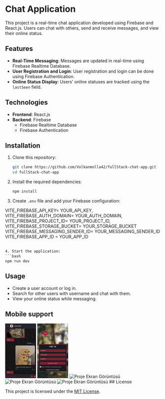 # Chat Application

This project is a real-time chat application developed using Firebase and React.js. Users can chat with others, send and receive messages, and view their online status.

## Features

- **Real-Time Messaging**: Messages are updated in real-time using Firebase Realtime Database.
- **User Registration and Login**: User registration and login can be done using Firebase Authentication.
- **Online Status Display**: Users' online statuses are tracked using the `lastSeen` field.

## Technologies

- **Frontend**: React.js
- **Backend**: Firebase
  - Firebase Realtime Database
  - Firebase Authentication

## Installation

1. Clone this repository:
   ```bash
   git clone https://github.com/Volkanmolla42/fullStack-chat-app.git
   cd fullStack-chat-app
   ```
2. Install the required dependencies:

   ```bash
   npm install
   ```

3. Create `.env` file and add your Firebase configuration:

VITE_FIREBASE_API_KEY= YOUR_API_KEY,
VITE_FIREBASE_AUTH_DOMAIN= YOUR_AUTH_DOMAIN,
VITE_FIREBASE_PROJECT_ID= YOUR_PROJECT_ID,
VITE_FIREBASE_STORAGE_BUCKET= YOUR_STORAGE_BUCKET
VITE_FIREBASE_MESSAGING_SENDER_ID= YOUR_MESSAGING_SENDER_ID
VITE_FIREBASE_APP_ID = YOUR_APP_ID

````

4. Start the application:
```bash
npm run dev
````

## Usage

- Create a user account or log in.
- Search for other users with username and chat with them.
- View your online status while messaging.

## Mobile support

<img src="public/phone-ss5.jpeg" alt="Proje Ekran Görüntüsü" width="100">
<img src="public/phone-ss4.jpeg" alt="Proje Ekran Görüntüsü" width="100">
<img src="public/phone-ss2.jpeg.jpeg" alt="Proje Ekran Görüntüsü" width="100">
<img src="public/phone-ss3.jpeg.jpeg" alt="Proje Ekran Görüntüsü" width="100">
<img src="public/phone-ss1.jpeg.jpeg" alt="Proje Ekran Görüntüsü" width="100">
## License

This project is licensed under the [MIT License](LICENSE).
